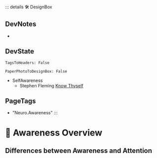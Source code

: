 ::: details 🛠 <dev>DesignBox</dev> 

## DevNotes
- 

## DevState

`TagsToHeaders: False`

`PaperPhotoToDesignBox: False`

- SelfAwareness
    - Stephen Fleming [Know Thyself](https://metacoglab.org/people)
<h2>PageTags</h2>

- "Neuro.Awareness"
:::

# 💜 <neuro>Awareness Overview </neuro>

## Differences between Awareness and Attention
